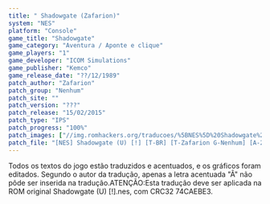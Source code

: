 ```yaml
---
title: " Shadowgate (Zafarion)"
system: "NES"
platform: "Console"
game_title: "Shadowgate"
game_category: "Aventura / Aponte e clique"
game_players: "1"
game_developer: "ICOM Simulations"
game_publisher: "Kemco"
game_release_date: "??/12/1989"
patch_author: "Zafarion"
patch_group: "Nenhum"
patch_site: ""
patch_version: "???"
patch_release: "15/02/2015"
patch_type: "IPS"
patch_progress: "100%"
patch_images: ["//img.romhackers.org/traducoes/%5BNES%5D%20Shadowgate%20-%20Zafarion%20-%201.png","//img.romhackers.org/traducoes/%5BNES%5D%20Shadowgate%20-%20Zafarion%20-%202.png","//img.romhackers.org/traducoes/%5BNES%5D%20Shadowgate%20-%20Zafarion%20-%203.png"]
patch_file: "[NES] Shadowgate (U) [!] [T-BR] [T-Zafarion G-Nenhum] [A-2015].zip"
---
```

Todos os textos do jogo estão traduzidos e acentuados, e os gráficos foram editados. Segundo o autor da tradução, apenas a letra acentuada "Â" não pôde ser inserida na tradução.ATENÇÃO:Esta tradução deve ser aplicada na ROM original Shadowgate (U) [!].nes, com CRC32 74CAEBE3.